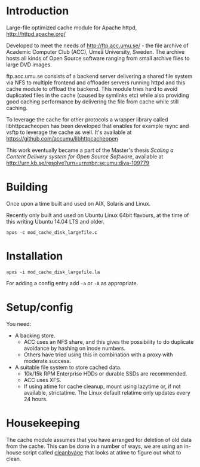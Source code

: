 # Introduction

Large-file optimized cache module for Apache httpd, http://httpd.apache.org/

Developed to meet the needs of http://ftp.acc.umu.se/ - the file archive of
Academic Computer Club (ACC), Umeå University, Sweden. The archive hosts
all kinds of Open Source software ranging from small archive files to
large DVD images.

ftp.acc.umu.se consists of a backend server delivering a shared file system
via NFS to multiple frontend and offloader servers running httpd and this
cache module to offload the backend. This module tries hard to avoid duplicated
files in the cache (caused by symlinks etc) while also providing good caching
performance by delivering the file from cache while still caching.

To leverage the cache for other protocols a wrapper library called
libhttpcacheopen has been developed that enables for example rsync and vsftp
to leverage the cache as well. It's available at
https://github.com/accumu/libhttpcacheopen

This work eventually became a part of the Master's thesis *Scaling a Content
Delivery system for Open Source Software*, available at
http://urn.kb.se/resolve?urn=urn:nbn:se:umu:diva-109779

# Building

Once upon a time built and used on AIX, Solaris and Linux.

Recently only built and used on Ubuntu Linux 64bit flavours, at the
time of this writing Ubuntu 14.04 LTS and older.

`apxs -c mod_cache_disk_largefile.c`

# Installation

`apxs -i mod_cache_disk_largefile.la`

For adding a config entry add `-a` or `-A` as appropriate.

# Setup/config

You need:

* A backing store.
  * ACC uses an NFS share, and this gives the possibility to do duplicate
    avoidance by hashing on inode numbers.
  * Others have tried using this in combination with a proxy with moderate
    success.
* A suitable file system to store cached data.
  * 10k/15k RPM Enterprise HDDs or durable SSDs are recommended.
  * ACC uses XFS.
  * If using atime for cache cleanup, mount using lazytime or, if not available,
    strictatime. The Linux default relatime only updates every 24 hours.

# Housekeeping

The cache module assumes that you have arranged for deletion of old data
from the cache. This can be done in a number of ways, we are using an
in-house script called [cleanbyage](/accumu/cleanbyage) that looks at atime to
figure out what to clean.

